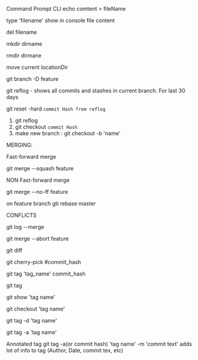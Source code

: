 Command Prompt CLI
echo comtent > fileName

<!-- create file witn content/ whitespaces required  -->

type 'filename'
show in console file content

del filename

mkdir dirname

<!-- create dir -->

rmdir dirmane

<!-- del dir -->

move current locationDir

git branch -D feature

<!-- delete feature branch -->

git reflog - shows all commits and stashes in current branch. For last 30 days

<!-- git reflog
ee1526e (HEAD -> master)
HEAD@{0}: reset: moving to HEAD^
17051aa HEAD@{1}: commit: all 3
ee1526e (HEAD -> master) HEAD@{2}: reset: moving to HEAD -->

git reset -hard `commit Hash from reflog`

<!-- если нужно вернуть в текущую ветку всё из удалённой ветки то процедура та же

если нужно вооссоздать удалённую ветку и изменения то: -->

1. git reflog
2. git checkout `commit Hash`
3. make new branch : git checkout -b 'name'
   <!-- will be thous changes on new branch -->

MERGING:

<!-- https://git-scm.com/book/en/v2/Git-Tools-Advanced-Merging#_advanced_merging -->
<!-- https://git-scm.com/docs/merge-strategies -->

Fast-forward merge

   <!-- быть на нужной ветку в которую нужно влить фичу напривер в мастер
   git merge feature залить в мастер все коммиты с фича ветки. HEAD на мастер переместится на последний коммит фича ветки -->

git merge --squash feature

<!-- залить в мастер только изменения. коммит создан не будет. изменения я с ветки фичи будут в staging area master branch-->
<!-- Squash commit -- not updating HEAD -->
<!-- need to create separate commit in master. HEAD will be on this lsat commit-->

NON Fast-forward merge

git merge --no-ff feature

on feature branch
gti rebase master

<!-- затянуть в фичу ветку новый мастер и поставить коммиты в очередности как на мастере. те сначала все комиты мастера потои будут идти комиты фичи -->

CONFLICTS

git log --merge

<!-- will show info about files with conflicts  -->

git merge --abort feature

<!-- cancel merge  -->

git diff

<!-- shows diffs in console -->

git cherry-pick #commit_hash

<!-- make copy of 1 any commit from target branch to master branch
it makes a new commit in master branch -->

git tag 'tag_name' commit_hash

<!-- add light weight comment to commit -->
<!-- view in git log:
commit 5f2ea7563db0f0d88d4a8fa8a0e56376002fd3f6 (tag: init) -->

git tag

<!-- shows tag list -->

git show 'tag name'

<!-- will show commit info and all changes -->

git checkout 'tag name'

<!-- will checkout to this commit  -->

git tag -d 'tag name'

<!-- delete tag -->

git tag -a 'tag name'

<!-- add tag to last commit  -->

Annotated tag
git tag -a(or commit hash) 'tag name' -m 'commit text'
adds lot of info to tag (Author, Date, commit tex, etc)
